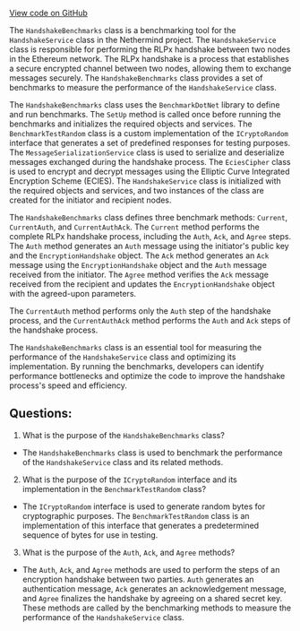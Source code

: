 [View code on GitHub](https://github.com/NethermindEth/nethermind/src/Nethermind/Nethermind.Network.Benchmark/HandshakeBenchmarks.cs)

The `HandshakeBenchmarks` class is a benchmarking tool for the `HandshakeService` class in the Nethermind project. The `HandshakeService` class is responsible for performing the RLPx handshake between two nodes in the Ethereum network. The RLPx handshake is a process that establishes a secure encrypted channel between two nodes, allowing them to exchange messages securely. The `HandshakeBenchmarks` class provides a set of benchmarks to measure the performance of the `HandshakeService` class.

The `HandshakeBenchmarks` class uses the `BenchmarkDotNet` library to define and run benchmarks. The `SetUp` method is called once before running the benchmarks and initializes the required objects and services. The `BenchmarkTestRandom` class is a custom implementation of the `ICryptoRandom` interface that generates a set of predefined responses for testing purposes. The `MessageSerializationService` class is used to serialize and deserialize messages exchanged during the handshake process. The `EciesCipher` class is used to encrypt and decrypt messages using the Elliptic Curve Integrated Encryption Scheme (ECIES). The `HandshakeService` class is initialized with the required objects and services, and two instances of the class are created for the initiator and recipient nodes.

The `HandshakeBenchmarks` class defines three benchmark methods: `Current`, `CurrentAuth`, and `CurrentAuthAck`. The `Current` method performs the complete RLPx handshake process, including the `Auth`, `Ack`, and `Agree` steps. The `Auth` method generates an `Auth` message using the initiator's public key and the `EncryptionHandshake` object. The `Ack` method generates an `Ack` message using the `EncryptionHandshake` object and the `Auth` message received from the initiator. The `Agree` method verifies the `Ack` message received from the recipient and updates the `EncryptionHandshake` object with the agreed-upon parameters.

The `CurrentAuth` method performs only the `Auth` step of the handshake process, and the `CurrentAuthAck` method performs the `Auth` and `Ack` steps of the handshake process.

The `HandshakeBenchmarks` class is an essential tool for measuring the performance of the `HandshakeService` class and optimizing its implementation. By running the benchmarks, developers can identify performance bottlenecks and optimize the code to improve the handshake process's speed and efficiency.
## Questions: 
 1. What is the purpose of the `HandshakeBenchmarks` class?
- The `HandshakeBenchmarks` class is used to benchmark the performance of the `HandshakeService` class and its related methods.

2. What is the purpose of the `ICryptoRandom` interface and its implementation in the `BenchmarkTestRandom` class?
- The `ICryptoRandom` interface is used to generate random bytes for cryptographic purposes. The `BenchmarkTestRandom` class is an implementation of this interface that generates a predetermined sequence of bytes for use in testing.

3. What is the purpose of the `Auth`, `Ack`, and `Agree` methods?
- The `Auth`, `Ack`, and `Agree` methods are used to perform the steps of an encryption handshake between two parties. `Auth` generates an authentication message, `Ack` generates an acknowledgement message, and `Agree` finalizes the handshake by agreeing on a shared secret key. These methods are called by the benchmarking methods to measure the performance of the `HandshakeService` class.